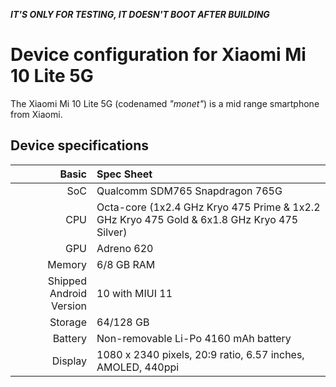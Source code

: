 ***IT'S ONLY FOR TESTING, IT DOESN'T BOOT AFTER BUILDING***

Device configuration for Xiaomi Mi 10 Lite 5G
============================================

The Xiaomi Mi 10 Lite 5G (codenamed _"monet"_) is a mid range smartphone from Xiaomi.

## Device specifications

Basic   | Spec Sheet
-------:|:-------------------------
SoC     | Qualcomm SDM765 Snapdragon 765G
CPU     | Octa-core (1x2.4 GHz Kryo 475 Prime & 1x2.2 GHz Kryo 475 Gold & 6x1.8 GHz Kryo 475 Silver)
GPU     | Adreno 620
Memory  | 6/8 GB RAM
Shipped Android Version | 10 with MIUI 11
Storage | 64/128 GB
Battery | Non-removable Li-Po 4160 mAh battery
Display | 1080 x 2340 pixels, 20:9 ratio, 6.57 inches, AMOLED, 440ppi
